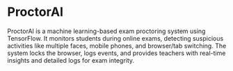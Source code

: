 # ProctorAI
ProctorAI is a machine learning-based exam proctoring system using TensorFlow. It monitors students during online exams, detecting suspicious activities like multiple faces, mobile phones, and browser/tab switching. The system locks the browser, logs events, and provides teachers with real-time insights and detailed logs for exam integrity.
